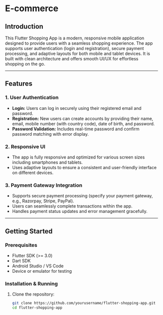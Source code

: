 # E-commerce

## Introduction
This Flutter Shopping App is a modern, responsive mobile application designed to provide users with a seamless shopping experience. The app supports user authentication (login and registration), secure payment processing, and adaptive layouts for both mobile and tablet devices. It is built with clean architecture and offers smooth UI/UX for effortless shopping on the go.

---

## Features

### 1. User Authentication
- **Login:** Users can log in securely using their registered email and password.
- **Registration:** New users can create accounts by providing their name, email, mobile number (with country code), date of birth, and password.
- **Password Validation:** Includes real-time password and confirm password matching with error display.

### 2. Responsive UI
- The app is fully responsive and optimized for various screen sizes including smartphones and tablets.
- Uses adaptive layouts to ensure a consistent and user-friendly interface on different devices.

### 3. Payment Gateway Integration
- Supports secure payment processing (specify your payment gateway, e.g., Razorpay, Stripe, PayPal).
- Users can seamlessly complete transactions within the app.
- Handles payment status updates and error management gracefully.

---

## Getting Started

### Prerequisites
- Flutter SDK (>= 3.0)
- Dart SDK
- Android Studio / VS Code
- Device or emulator for testing

### Installation & Running

1. Clone the repository:
   ```bash
   git clone https://github.com/yourusername/flutter-shopping-app.git
   cd flutter-shopping-app
